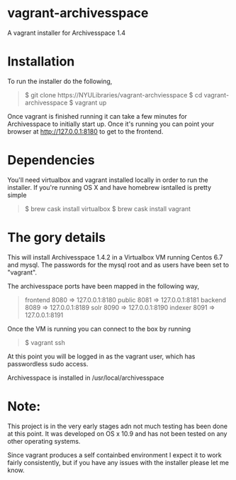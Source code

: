 # vagrant-archivesspace
A vagrant installer for Archivesspace 1.4


# Installation

To run the installer do the following,

> $ git clone https://NYULibraries/vagrant-archviesspace
> $ cd vagrant-archivesspace
> $ vagrant up

Once vagrant is finished running it can take a few minutes for 
Archivesspace to initially start up.   Once it's running you 
can point your browser at http://127.0.0.1:8180 to get to the
frontend.


# Dependencies

You'll need virtualbox and vagrant installed locally in order to 
run the installer.  If you're running OS X and have homebrew isntalled 
is pretty simple

> $ brew cask install virtualbox
> $ brew cask install vagrant


# The gory details

This will install Archivesspace 1.4.2 in a Virtualbox VM 
running Centos 6.7 and mysql.    The passwords for the mysql 
root and as users have been set to "vagrant".

The archivesspace ports have been mapped in the following way,

> frontend   8080 => 127.0.0.1:8180
> public     8081 => 127.0.0.1:8181
> backend    8089 => 127.0.0.1:8189
> solr       8090 => 127.0.0.1:8190
> indexer    8091 => 127.0.0.1:8191

Once the VM is running you can connect to the box by running

> $ vagrant ssh

At this point you will be logged in as the vagrant user, which
has passwordless sudo access.

Archivesspace is installed in /usr/local/archivesspace

# Note: 

This project is in the very early stages adn not much testing has
been done at this point.  It was developed on OS x 10.9 and has not
been tested on any other operating systems.  

Since vagrant produces a self containbed environment I expect it to
work fairly consistently, but if you have any issues with the installer 
please let me know.

